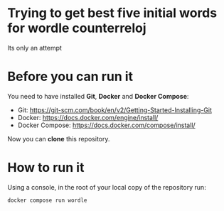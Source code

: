 # Trying to get best five initial words for wordle counterreloj

Its only an attempt

# Before you can run it

You need to have installed **Git**, **Docker** and **Docker Compose**:
- Git: https://git-scm.com/book/en/v2/Getting-Started-Installing-Git
- Docker: https://docs.docker.com/engine/install/
- Docker Compose: https://docs.docker.com/compose/install/

Now you can **clone** this repository.


# How to run it

Using a console, in the root of your local copy of the repository run:
```
docker compose run wordle 
```